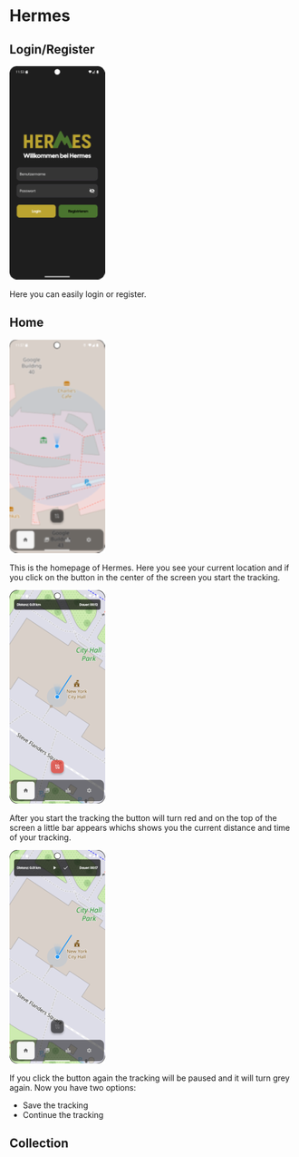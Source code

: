 # Hermes

## Login/Register
![](doc/BedienungsanleitungBilder/Login_Register.png)

Here you can easily login or register.

## Home
![](doc/BedienungsanleitungBilder/Home3.png)

This is the homepage of Hermes. Here you see your current location and if you click on the button in the center of the screen you start the tracking.

![](doc/BedienungsanleitungBilder/Home2.png)

After you start the tracking the button will turn red and on the top of the screen a little bar appears whichs shows you the current distance and time of your tracking.

![](doc/BedienungsanleitungBilder/Home.png)

If you click the button again the tracking will be paused and it will turn grey again.
Now you have two options:
- Save the tracking
- Continue the tracking

## Collection
